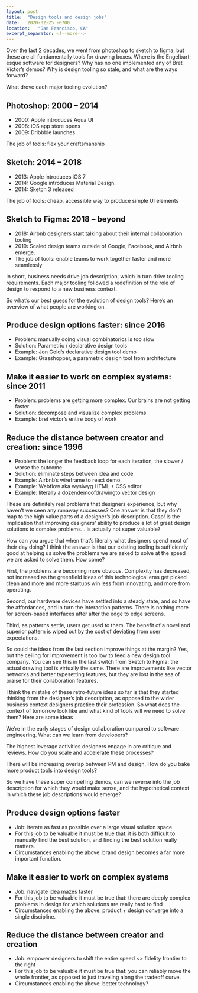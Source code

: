 ```yaml
---
layout: post
title:  "Design tools and design jobs"
date:   2020-02-25 -0700
location:   "San Francisco, CA"
excerpt_separator: <!--more-->
---
```


Over the last 2 decades, we went from photoshop to sketch to figma, but these are all fundamentally tools for drawing boxes. Where is the Engelbart-esque software for designers?<!--more--> Why has no one implemented any of Bret Victor’s demos? Why is design tooling so stale, and what are the ways forward?

What drove each major tooling evolution?

## Photoshop: 2000 – 2014

* 2000: Apple introduces Aqua UI
* 2008: iOS app store opens
* 2009: Dribbble launches 

The job of tools: flex your craftsmanship

## Sketch: 2014 – 2018

* 2013: Apple introduces iOS 7 
* 2014: Google introduces Material Design.
* 2014: Sketch 3 released 

The job of tools: cheap, accessible way to produce simple UI elements

## Sketch to Figma: 2018 – beyond

* 2018: Airbnb designers start talking about their internal collaboration tooling
* 2019: Scaled design teams outside of Google, Facebook, and Airbnb emerge. 
* The job of tools: enable teams to work together faster and more seamlessly

In short, business needs drive job description, which in turn drive tooling requirements. Each major tooling followed a redefinition of the role of design to respond to a new business context.

So what’s our best guess for the evolution of design tools? Here’s an overview of what people are working on. 

## Produce design options faster: since 2016

* Problem: manually doing visual combinatorics is too slow
* Solution: Parametric / declarative design tools
* Example: Jon Gold’s declarative design tool demo
* Example: Grasshopper, a parametric design tool from architecture

## Make it easier to work on complex systems: since 2011

* Problem: problems are getting more complex. Our brains are not getting faster
* Solution: decompose and visualize complex problems
* Example: bret victor’s entire body of work

## Reduce the distance between creator and creation: since 1996

* Problem: the longer the feedback loop for each iteration, the slower / worse the outcome
* Solution: eliminate steps between idea and code
* Example: Airbnb’s wireframe to react demo
* Example: Webflow aka wysiwyg HTML + CSS editor
* Example: literally a dozendemoofdrawingto vector design 

These are definitely real problems that designers experience,  but why haven’t we seen any runaway successes? One answer is that they don’t map to the high value parts of a designer’s job description. Gasp! Is the implication that improving designers’ ability to produce a lot of great design solutions to complex problems… is actually not super valuable?

How can you argue that when that’s literally what designers spend most of their day doing? I think the answer is that our existing tooling is sufficiently good at helping us solve the problems we are asked to solve at the speed we are asked to solve them. How come? 

First, the problems are becoming more obvious. Complexity has decreased, not increased as the greenfield ideas of this technological eras get picked clean and more and more startups win less from innovating, and more from operating.

Second, our hardware devices have settled into a steady state, and so have the affordances, and in turn the interaction patterns. There is nothing more for screen-based interfaces after after the edge to edge screens.

Third, as patterns settle, users get used to them. The benefit of a novel and superior pattern is wiped out by the cost of deviating from user expectations.

So could the ideas from the last section improve things at the margin? Yes, but the ceiling for improvement is too low to feed a new design tool company. You can see this in the last switch from Sketch to Figma: the actual drawing tool is virtually the same. There are improvements like vector networks and better typesetting features, but they are lost in the sea of praise for their collaboration features.

I think the mistake of these retro-future ideas so far is that they started thinking from the designer’s job description, as opposed to the wider business context designers practice their profession. So what does the context of tomorrow look like and what kind of tools will we need to solve them? Here are some ideas

We’re in the early stages of design collaboration compared to software engineering. What can we learn from developers? 

The highest leverage activities designers engage in are critique and reviews. How do you scale and accelerate these processes?

There will be increasing overlap between PM and design. How do you bake more product tools into design tools?

So we have these super compelling demos, can we reverse into the job description for which they would make sense, and the hypothetical context in which these job descriptions would emerge?

## Produce design options faster

* Job: iterate as fast as possible over a large visual solution space
* For this job to be valuable it must be true that: it is both difficult to manually find the best solution, and finding the best solution really matters.
* Circumstances enabling the above: brand design becomes a far more important function.

## Make it easier to work on complex systems

* Job: navigate idea mazes faster
* For this job to be valuable it must be true that: there are deeply complex problems in design for which solutions are really hard to find
* Circumstances enabling the above: product + design converge into a single discipline.

## Reduce the distance between creator and creation

* Job: empower designers to shift the entire speed <> fidelity frontier to the right
* For this job to be valuable it must be true that: you can reliably move the whole frontier, as opposed to just traveling along the tradeoff curve.
* Circumstances enabling the above: better technology? 